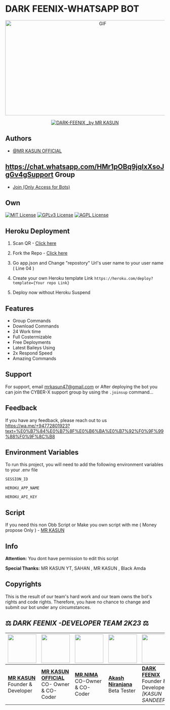# DARK FEENIX-WHATSAPP BOT

<p align = center>   <img src="https://telegra.ph/file/d1f829913957196d67dfc.jpg" alt="GIF" width="600" height="300"/> </p>

<p align  = center> <a href="#"><img title="DARK-FEENIX _by MR KASUN" src="https://img.shields.io/badge/KASUN-MD WhatsApp Bot-green?colorA=%23ff0000&colorB=%23017e40&style=for-the-badge"></a> </p>


## Authors

- [@MR KASUN OFFICIAL]([https://www.github.com/darkalphaxteam](https://github.com/MRKASUN/KASUN-OFFICIAL-BOT))

## https://chat.whatsapp.com/HMr1pOBq9jqIxXsoJgGv4gSupport Group

- [Join (Only Access for Bots) ]((https://chat.whatsapp.com/HMr1pOBq9jqIxXsoJgGv4g))

## Own

[![MIT License](https://img.shields.io/badge/License-MIT-green.svg)](https://choosealicense.com/licenses/mit/)
[![GPLv3 License](https://img.shields.io/badge/License-GPL%20v3-yellow.svg)](https://opensource.org/licenses/)
[![AGPL License](https://img.shields.io/badge/license-AGPL-blue.svg)](http://www.gnu.org/licenses/agpl-3.0)


## Heroku Deployment

1. Scan QR - [Click here](https://gpt-qr-web-scaner.onrender.com/cyber-x.html)

2. Fork the Repo - [Click here]((https://github.com/MRKASUN/KASUN-OFFICIAL-BOT))

3. Go app.json and Change "repostory" Url's user name to your user name ( Line 04 )

4. Create your own Heroku template Link `https://heroku.com/deploy?template={Your repo Link}`

5. Deploy now without Heroku Suspend


## Features

- Group Commands
- Download Commands
- 24 Work time
- Full Costermizable
- Free Deployments
- Latest Baileys Using
- 2x Respond Speed
- Amazing Commands


## Support

For support, email mrkasun47@gmail.com or After deploying the bot you can join the CYBER-X support group by using the `.joinsup` command…


## Feedback

If you have any feedback, please reach out to us https://wa.me/+94772801923?text=%E0%B7%84%E0%B7%8F%E0%B6%BA%E0%B7%92%F0%9F%99%88%F0%9F%8C%B8


## Environment Variables

To run this project, you will need to add the following environment variables to your .env file

`SESSION_ID`

`HEROKU_APP_NAME`

`HEROKU_API_KEY`


## Script 

If you need this non Obb Script or Make you own script with me ( Money propose Only ) - [MR KASUN](https://wa.me/772801923)




## Info

**Attention:** You dont have permission to edit this script

**Special Thanks:** MR KASUN YT, SAHAN , MR KASUN , Black Amda  

## Copyrights

This is the result of our team's hard work and our team owns the bot's rights and code rights. Therefore, you have no chance to change and submit our bot under any circumstances.


## ⚖️  *DARK FEENIX -DEVELOPER TEAM* *2K23*  ⚖️

| <a href="https://github.com/MRKASUN/KASUN-OFFICIAL-BOT"><img src="https://telegra.ph/file/496b034ff421a31039fe0.jpg" width=90 height=90></a> | <a href="https://github.com/chamiofficial"><img src="https://telegra.ph/file/d81e589b841d6fd5d05a1.jpg" width=90 height=90></a> | <a href="https://github.com/MRKASUN/KASUN-OFFICIAL-BOT"><img src="https://telegra.ph/file/819659c83ab8438084234.jpg" width=90 height=90></a> | <a href="https://github.com/Niranjana45"><img src="https://telegra.ph/file/a7e379be9415cdf16c9df.jpg" width=90 height=90></a> | <a href="https://github.com/nandundilhara"><img src="https://telegra.ph/file/213c1d599c5c3a61a7bed.jpg" width=90 height=90></a> | <a href="https://github.com/Tharushaa2004"><img src="https://telegra.ph/file/10f52a6b8bf59eb51eea3.jpg" width=90 height=90></a> |
|---|---|---|---|---|---|
| **[MR KASUN](https://github.com/darkalphaxteam/)**</br>Founder & Developer</br> | **[MR KASUN OFFICIAL](https://github.com/chamiofficial)**</br>CO- Owner & CO-Coder</br> | **[MR.NIMA](https://github.com/DarkMakerofc)**</br> CO-Owner & CO-Coder</br> | **[Akash Niranjana](https://github.com/Niranjana45)**</br> Beta Tester | **[DARK FEENIX](https://github.com/MRKASUN/MR-KASUN-OFFICIAL_BOT.git)**</br>Founder & Developer</br>*[KASUN SANDEEPA]* |
  </p>
